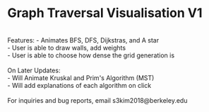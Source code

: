 # Graph Traversal Visualisation V1
<br/>
Features:
- Animates BFS, DFS, Dijkstras, and A star <br/>
- User is able to draw walls, add weights <br/>
- User is able to choose how dense the grid generation is <br/>
<br/>
On Later Updates: <br/>
- Will Animate Kruskal and Prim's Algorithm (MST) <br/>
- Will add explanations of each algorithm on click <br/>
  <br/>
For inquiries and bug reports, email s3kim2018@berkeley.edu
  
  
